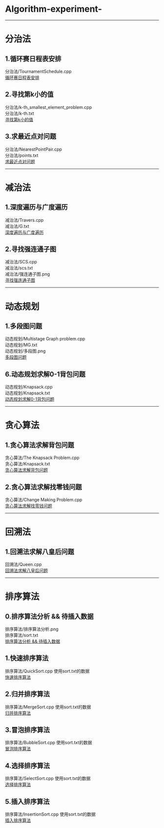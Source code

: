 # Algorithm-experiment-
****
# 分治法
## 1.循环赛日程表安排
分治法/TournamentSchedule.cpp  
[循环赛日程表安排](https://github.com/Celint/Algorithm-experiment-/tree/master/分治法)
## 2.寻找第k小的值
分治法/k-th_smallest_element_problem.cpp   
分治法/k-th.txt  
[寻找第k小的值](https://github.com/Celint/Algorithm-experiment-/tree/master/分治法)
## 3.求最近点对问题
分治法/NearestPointPair.cpp   
分治法/points.txt  
[求最近点对问题](https://github.com/Celint/Algorithm-experiment-/tree/master/分治法)
****
# 减治法
## 1.深度遍历与广度遍历  
减治法/Travers.cpp  
减治法/G.txt  
[深度遍历与广度遍历](https://github.com/Celint/Algorithm-experiment-/tree/master/减治法)
## 2.寻找强连通子图  
减治法/SCS.cpp  
减治法/scs.txt  
减治法/强连通子图.png  
[寻找强连通子图](https://github.com/Celint/Algorithm-experiment-/tree/master/减治法)
****
# 动态规划
## 1.多段图问题
动态规划/Multistage Graph problem.cpp  
动态规划/MG.txt  
动态规划/多段图.png  
[多段图问题](https://github.com/Celint/Algorithm-experiment-/tree/master/动态规划)
## 6.动态规划求解0-1背包问题
动态规划/Knapsack.cpp  
动态规划/Knapsack.txt  
[动态规划求解0-1背包问题](https://github.com/Celint/Algorithm-experiment-/tree/master/动态规划)
****
# 贪心算法
## 1.贪心算法求解背包问题
贪心算法/The Knapsack Problem.cpp  
贪心算法/Knapsack.txt  
[贪心算法求解背包问题](https://github.com/Celint/Algorithm-experiment-/tree/master/贪心算法)
## 2.贪心算法求解找零钱问题
贪心算法/Change Making Problem.cpp  
[贪心算法求解找零钱问题](https://github.com/Celint/Algorithm-experiment-/tree/master/贪心算法)
****
# 回溯法
## 1.回溯法求解八皇后问题
回溯法/Queen.cpp  
[回溯法求解八皇后问题](https://github.com/Celint/Algorithm-experiment-/tree/master/回溯法)
****
# 排序算法
## 0.排序算法分析 && 待插入数据
排序算法/排序算法分析.png    
排序算法/sort.txt   
[排序算法分析 && 待插入数据](https://github.com/Celint/Algorithm-experiment-/tree/master/排序算法)
## 1.快速排序算法
排序算法/QuickSort.cpp  使用sort.txt的数据  
[快速排序算法](https://github.com/Celint/Algorithm-experiment-/tree/master/排序算法)
## 2.归并排序算法
排序算法/MergeSort.cpp  使用sort.txt的数据  
[归并排序算法](https://github.com/Celint/Algorithm-experiment-/tree/master/排序算法)
## 3.冒泡排序算法
排序算法/BubbleSort.cpp  使用sort.txt的数据  
[冒泡排序算法](https://github.com/Celint/Algorithm-experiment-/tree/master/排序算法)
## 4.选择排序算法
排序算法/SelectSort.cpp  使用sort.txt的数据  
[选择排序算法](https://github.com/Celint/Algorithm-experiment-/tree/master/排序算法)
## 5.插入排序算法
排序算法/InsertionSort.cpp  使用sort.txt的数据  
[插入排序算法](https://github.com/Celint/Algorithm-experiment-/tree/master/排序算法)
